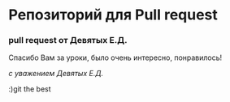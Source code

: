 # Репозиторий для Pull request


### pull request от Девятых Е.Д. 

Спасибо Вам за уроки, было очень интересно, понравилось!

 *с уважением Девятых Е.Д.*
 

 :)git the best 